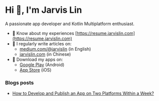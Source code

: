 # Hi 👋, I'm Jarvis Lin
A passionate app developer and Kotlin Multiplatform enthusiast.

- 📄 Know about my experiences [https://resume.jarvislin.com](https://resume.jarvislin.com)
- 📝 I regularly write articles on:
  - [medium.com/@jarvislin](https://medium.com/@jarvislin) (in English) 
  - [jarvislin.com](https://jarvislin.com) (in Chinese)
- 📱 Download my apps on:
  - [Google Play](https://play.google.com/store/apps/dev?id=7545474457052028658) (Android)
  - [App Store](https://apps.apple.com/tw/developer/dong-sian-lin/id1754164176) (iOS)


### Blogs posts
<!-- BLOG-POST-LIST:START -->
- [How to Develop and Publish an App on Two Platforms Within a Week?](https://medium.com/@jarvislin/how-to-develop-and-publish-an-app-on-two-platforms-within-a-week-918cea37dda2?source=rss-bce5b3604407------2)
<!-- BLOG-POST-LIST:END -->
